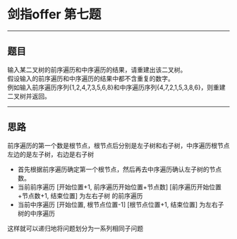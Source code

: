 # 剑指offer 第七题 
***
## 题目 
输入某二叉树的前序遍历和中序遍历的结果，请重建出该二叉树。<br>
假设输入的前序遍历和中序遍历的结果中都不含重复的数字。<br>
例如输入前序遍历序列{1,2,4,7,3,5,6,8}和中序遍历序列{4,7,2,1,5,3,8,6}，则重建二叉树并返回。<br>
***
## 思路
 前序遍历的第一个数是根节点，根节点后分别是左子树和右子树，中序遍历根节点左边的是左子树，右边是右子树<br>
 * 首先根据前序遍历确定第一个根节点，然后再去中序遍历确认左子树的节点数。
 * 当前前序遍历 [开始位置+1, 前序遍历开始位置+节点数] [前序遍历开始位置+节点数+1, 结束位置] 为左右子树 的前序遍历
 * 当前中序遍历 [开始位置, 根节点位置-1] [根节点位置+1, 结束位置] 为左右子树的中序遍历

这样就可以递归地将问题划分为一系列相同子问题